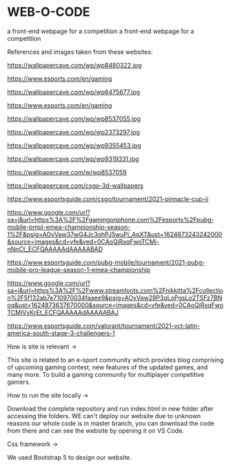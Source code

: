 # WEB-O-CODE
a front-end webpage for a competition
a front-end webpage for a competition

References and images taken from these websites:

https://wallpapercave.com/wp/wp8480322.jpg

https://www.esports.com/en/gaming

https://wallpapercave.com/wp/wp6475677.jpg

https://www.esports.com/en/gaming

https://wallpapercave.com/wp/wp8537055.jpg

https://wallpapercave.com/wp/wp2373297.jpg

https://wallpapercave.com/wp/wp9355453.jpg

https://wallpapercave.com/wp/wp9319331.jpg

https://wallpapercave.com/w/wp8537059

https://wallpapercave.com/csgo-3d-wallpapers

https://www.esportsguide.com/csgo/tournament/2021-pinnacle-cup-ii

https://www.google.com/url?sa=i&url=https%3A%2F%2Fgamingonphone.com%2Fesports%2Fpubg-mobile-pmpl-emea-championship-season-1%2F&psig=AOvVaw37wG4Jc3ohPJ5wuPi_AqXT&ust=1624873243242000&source=images&cd=vfe&ved=0CAoQjRxqFwoTCMi-nNnCt_ECFQAAAAAdAAAAABAD

https://www.esportsguide.com/pubg-mobile/tournament/2021-pubg-mobile-pro-league-season-1-emea-championship

https://www.google.com/url?sa=i&url=https%3A%2F%2Fwww.streamloots.com%2Fnikkitta%2Fcollection%2F5f132ab7e710970034faaee9&psig=AOvVaw29P3qLoPgsLo2TSFz7BNoq&ust=1624873637670000&source=images&cd=vfe&ved=0CAoQjRxqFwoTCMjVvKrEt_ECFQAAAAAdAAAAABAJ

https://www.esportsguide.com/valorant/tournament/2021-vct-latin-america-south-stage-3-challengers-1

How is site is relevant ->

This site is related to an e-sport community which provides blog comprising of upcoming gaming contest, new features of the updated games, and many more. To build a gaming community for multiplayer competitive gamers.

How to run the site locally ->

Download the complete repository and run index.html in new folder after accessing the folders. WE can't deploy our website due to unknown reasons our whole code is in master branch, you can download the code from there and can see the website by opening it on VS Code.

Css framework ->

We used Bootstrap 5 to design our website.
